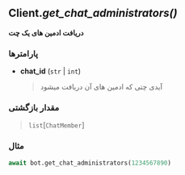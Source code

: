 ## Client.*get_chat_administrators()*

**دریافت ادمین های یک چت**

### پارامترها

- **chat_id** (`str` | `int`)
    > آیدی چتی که ادمین های آن دریافت میشود

### مقدار بازگشتی

> `list`[`ChatMember`]

### مثال

```python
await bot.get_chat_administrators(1234567890)
```